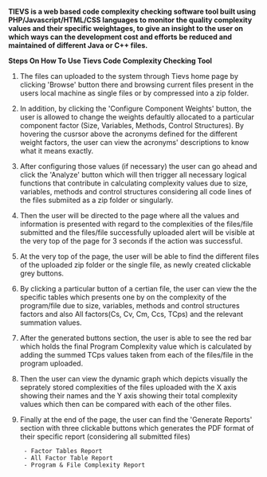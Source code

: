 **TIEVS is a web based code complexity checking software tool built using PHP/Javascript/HTML/CSS languages to monitor the quality complexity values and their specific weightages, to give an insight to the user on which ways can the development cost and efforts be reduced and maintained of different Java or C++ files.**

**Steps On How To Use Tievs Code Complexity Checking Tool**

1. The files can uploaded to the system through Tievs home page by clicking 'Browse' button there and browsing current files present in the users local machine as single files or by compressed into a zip folder.

2. In addition, by clicking the 'Configure Component Weights' button, the user is allowed to change the weights defaultly allocated to a particular component factor (Size, Variables, Methods, Control Structures). By hovering the cusrsor above the acronyms defined for the different weight factors, the user can view the acronyms' descriptions to know what it means exactly. 

3. After configuring those values (if necessary) the user can go ahead and click the 'Analyze' button which will then trigger all necessary logical functions that contribute in calculating complexity values due to size, variables, methods and control structures considering all code lines of the files submiited as a zip folder or singularly.

4. Then the user will be directed to the page where all the values and information is presented with regard to the complexities of the files/file submitted and the files/file successfully uploaded alert will be visible at the very top of the page for 3 seconds if the action was successful.

5. At the very top of the page, the user will be able to find the different files of the uploaded zip folder or the single file, as newly created clickable grey buttons.

6. By clicking a particular button of a certian file, the user can view the the specific tables which presents one by on the complexity of the program/file due to size, variables, methods and control structures factors and also All factors(Cs, Cv, Cm, Ccs, TCps) and the relevant summation values.

7. After the generated buttons section, the user is able to see the red bar which holds the final Program Complexity value which is calculated by adding the summed TCps values taken from each of the files/file in the program uploaded. 

8. Then the user can view the dynamic graph which depicts visually the seprately stored complexities of the files uploaded with the X axis showing their names and the Y axis showing their total complexity values which then can be compared with each of the other files.

9. Finally at the end of the page, the user can find the 'Generate Reports' section with three clickable buttons which generates the PDF format of their specific report (considering all submitted files)

        - Factor Tables Report
        - All Factor Table Report
        - Program & File Complexity Report
